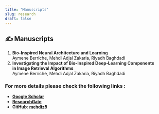 ```yaml
---
title: "Manuscripts"
slug: research
draft: false
---
```


## ✍️ Manuscripts
1. **Bio-Inspired Neural Architecture and Learning**  
   Aymene Berriche, Mehdi Adjal Zakaria, Riyadh Baghdadi 
2. **Investigating the Impact of Bio-Inspired Deep-Learning Components in Image Retrieval Algorithms**  
   Aymene Berriche, Mehdi Adjal Zakaria, Riyadh Baghdadi

### For more details please check the following links :
- [**Google Scholar**](https://scholar.google.com/citations?user=9BigTpwAAAAJ&hl=en)
- [**ResearchGate**](https://www.researchgate.net/profile/Mehdi-Adjal)
- **GitHub**: [**mehdiz5**](https://github.com/mehdiz5/)
